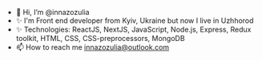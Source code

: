 - 👋 Hi, I’m @innazozulia
- ✨ I'm Front end developer from Kyiv, Ukraine but now I live in Uzhhorod
- ✨ Technologies: ReactJS, NextJS, JavaScript, Node.js, Express, Redux toolkit, HTML, CSS, CSS-preprocessors, MongoDB 
- 📫 How to reach me innazozulia@outlook.com

<!---
innazozulia/innazozulia is a ✨ special ✨ repository because its `README.md` (this file) appears on your GitHub profile.
You can click the Preview link to take a look at your changes.
--->

